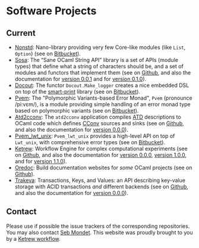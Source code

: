 # Software Projects

## Current

- [Nonstd](./nonstd/index.html): Nano-library providing very few Core-like modules (like `List`, `Option`) (see on [Bitbucket](https://bitbucket.org/smondet/nonstd)).
- [Sosa](./sosa/index.html): The “Sane OCaml String API” library is a set of APIs (module types) that define what a string of characters should be, and a set of modules and functors that implement them (see on [Github](https://github.com/smondet/sosa), and also the documentation for [version 0.0.1](sosa/doc.0.0.1/index.html) and for [version 0.1.0](sosa/doc.0.1.0/index.html)).
- [Docout](./docout/index.html): The functor `Docout.Make_logger` creates a nice embedded DSL on top of the [smart-print](https://github.com/clarus/smart-print) library (see on [Bitbucket](https://bitbucket.org/smondet/docout)).
- [Pvem](./pvem/index.html): The "Polymorphic Variants-based Error Monad", `Pvem` (pronounce /pi:vɛm/), is a module providing simple handling of an error monad type based on polymorphic variants (see on [Bitbucket](https://bitbucket.org/smondet/pvem)).
- [Atd2cconv](./atd2cconv/index.html): The `atd2cconv` application compiles [ATD](https://github.com/mjambon/atd/blob/master/atd_ast.mli) descriptions to OCaml code which defines [CConv](https://github.com/c-cube/cconv) sources and sinks (see on [Github](https://github.com/smondet/atd2cconv), and also the documentation for [version 0.0.0](atd2cconv/atd2cconv.0.0.0/index.html)).
- [Pvem_lwt_unix](./pvem_lwt_unix/index.html): `Pvem_lwt_unix` provides a high-level API on top of `Lwt_unix`, with comprehensive error types (see on [Bitbucket](https://bitbucket.org/smondet/pvem_lwt_unix)).
- [Ketrew](./ketrew/index.html): Workflow Engine for complex computational experiments (see on [Github](https://github.com/hammerlab/ketrew), and also the documentation for [version 0.0.0](ketrew/doc.0.0.0/index.html), [version 1.0.0](ketrew/doc.1.0.0/index.html), and for [version 1.1.0](ketrew/doc.1.1.0/index.html)).
- [Oredoc](./oredoc/index.html): Build documentation websites for *some* OCaml projects (see on [Github](https://github.com/smondet/oredoc)).
- [Trakeva](./trakeva/index.html): Transactions, Keys, and Values: an API describing key-value storage with ACID transactions *and* different backends (see on [Github](https://github.com/smondet/trakeva), and also the documentation for [version 0.0.0](trakeva/trakeva.0.0.0/index.html)).


## Contact

Please use if possible the issue trackers of the corresponding repositories. You may also contact [Seb Mondet](http://seb.mondet.org).
This website was proudly brought to you by a [Ketrew workflow](https://github.com/smondet/build-docs-workflow).
         
